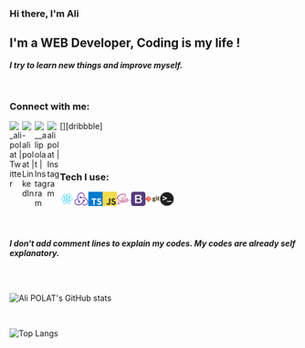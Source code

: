 ### Hi there, I'm Ali

## I'm a WEB Developer, Coding is my life !

_**I try to learn new things and improve myself.**_

<br />

### Connect with me:

[<img align="left" alt="_alipolat | Twitter" width="22px" src="https://cdn.jsdelivr.net/npm/simple-icons@v3/icons/twitter.svg" />][twitter]
[<img align="left" alt="-alipolat | LinkedIn" width="22px" src="https://cdn.jsdelivr.net/npm/simple-icons@v3/icons/linkedin.svg" />][linkedin]
[<img align="left" alt="__alipolat | Instagram" width="22px" src="https://cdn.jsdelivr.net/npm/simple-icons@v3/icons/instagram.svg" />][instagram]
[<img align="left" alt="alipolat | Instagram" width="22px" src="https://cdn.jsdelivr.net/npm/simple-icons@3.13.0/icons/dribbble.svg" />][dribbble]

<br />
<br />

### Tech I use:
<img align="left" height="25" src="https://raw.githubusercontent.com/github/explore/80688e429a7d4ef2fca1e82350fe8e3517d3494d/topics/react/react.png">
<img align="left" height="25" src="https://raw.githubusercontent.com/github/explore/80688e429a7d4ef2fca1e82350fe8e3517d3494d/topics/redux/redux.png">
<img align="left" height="25" src="https://raw.githubusercontent.com/github/explore/80688e429a7d4ef2fca1e82350fe8e3517d3494d/topics/typescript/typescript.png">
<img align="left" height="25" src="https://raw.githubusercontent.com/github/explore/80688e429a7d4ef2fca1e82350fe8e3517d3494d/topics/javascript/javascript.png">
<img align="left" height="25" src="https://raw.githubusercontent.com/github/explore/80688e429a7d4ef2fca1e82350fe8e3517d3494d/topics/sass/sass.png">
<img align="left" height="25" src="https://raw.githubusercontent.com/github/explore/80688e429a7d4ef2fca1e82350fe8e3517d3494d/topics/bootstrap/bootstrap.png">
<img align="left" height="25" src="https://raw.githubusercontent.com/github/explore/80688e429a7d4ef2fca1e82350fe8e3517d3494d/topics/git/git.png">
<img align="left" height="25" src="https://raw.githubusercontent.com/github/explore/d92924b1d925bb134e308bd29c9de6c302ed3beb/topics/terminal/terminal.png">

<br />
<br />
<br />
<br />

_**I don't add comment lines to explain my codes. My codes are already self explanatory.**_

<br />
<br />

![Ali POLAT's GitHub stats](https://github-readme-stats.vercel.app/api?username=alipolat-js&show_icons=true&theme=highcontrast)

<br />

![Top Langs](https://github-readme-stats.vercel.app/api/top-langs/?username=alipolat-js&layout=compact)


[twitter]: https://twitter.com/_alipolat
[instagram]: https://instagram.com/__alipolat
[linkedin]: https://www.linkedin.com/in/-alipolat
